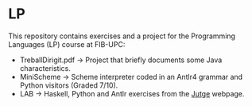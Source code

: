 # LP
This repository contains exercises and a project for the Programming Languages (LP) course at FIB-UPC:

- TreballDirigit.pdf -> Project that briefly documents some Java characteristics. 
- MiniScheme -> Scheme interpreter coded in an Antlr4 grammar and Python visitors (Graded 7/10).
- LAB -> Haskell, Python and Antlr exercises from the [Jutge](https://jutge.org/) webpage.
